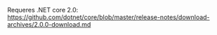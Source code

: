 Requeres .NET core 2.0: https://github.com/dotnet/core/blob/master/release-notes/download-archives/2.0.0-download.md
